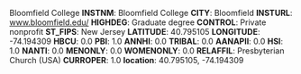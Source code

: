 
Bloomfield College
**INSTNM**: Bloomfield College
**CITY**: Bloomfield
**INSTURL**: www.bloomfield.edu/
**HIGHDEG**: Graduate degree
**CONTROL**: Private nonprofit
**ST_FIPS**: New Jersey
**LATITUDE**: 40.795105
**LONGITUDE**: -74.194309
**HBCU**: 0.0
**PBI**: 1.0
**ANNHI**: 0.0
**TRIBAL**: 0.0
**AANAPII**: 0.0
**HSI**: 1.0
**NANTI**: 0.0
**MENONLY**: 0.0
**WOMENONLY**: 0.0
**RELAFFIL**: Presbyterian Church (USA)
**CURROPER**: 1.0
**location**: 40.795105, -74.194309
